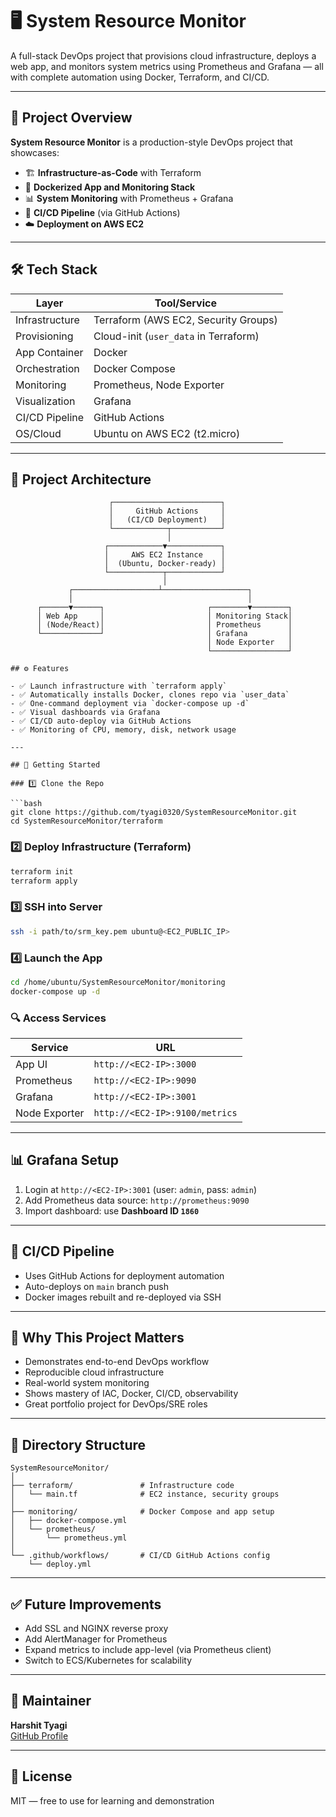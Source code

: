 
# 🖥️ System Resource Monitor

A full-stack DevOps project that provisions cloud infrastructure, deploys a web app, and monitors system metrics using Prometheus and Grafana — all with complete automation using Docker, Terraform, and CI/CD.

---

## 📌 Project Overview

**System Resource Monitor** is a production-style DevOps project that showcases:

- 🏗️ **Infrastructure-as-Code** with Terraform
- 🐳 **Dockerized App and Monitoring Stack**
- 📊 **System Monitoring** with Prometheus + Grafana
- 🔄 **CI/CD Pipeline** (via GitHub Actions)
- ☁️ **Deployment on AWS EC2**

---

## 🛠️ Tech Stack

| Layer        | Tool/Service         |
|--------------|----------------------|
| Infrastructure | Terraform (AWS EC2, Security Groups) |
| Provisioning   | Cloud-init (`user_data` in Terraform) |
| App Container  | Docker |
| Orchestration  | Docker Compose |
| Monitoring     | Prometheus, Node Exporter |
| Visualization  | Grafana |
| CI/CD Pipeline | GitHub Actions |
| OS/Cloud       | Ubuntu on AWS EC2 (t2.micro) |

---

## 🧱 Project Architecture

```plaintext
                      ┌────────────────────────┐
                      │     GitHub Actions     │
                      │   (CI/CD Deployment)   │
                      └────────────┬───────────┘
                                   │
                     ┌────────────▼────────────┐
                     │     AWS EC2 Instance    │
                     │  (Ubuntu, Docker-ready) │
                     └────────────┬────────────┘
                                  │
             ┌───────────────────┴───────────────────┐
             │                                       │
      ┌──────▼──────┐                       ┌────────▼────────┐
      │ Web App     │                       │ Monitoring Stack│
      │ (Node/React)│                       │ Prometheus      │
      └─────────────┘                       │ Grafana         │
                                            │ Node Exporter   │
                                            └─────────────────┘

## ⚙️ Features

- ✅ Launch infrastructure with `terraform apply`
- ✅ Automatically installs Docker, clones repo via `user_data`
- ✅ One-command deployment via `docker-compose up -d`
- ✅ Visual dashboards via Grafana
- ✅ CI/CD auto-deploy via GitHub Actions
- ✅ Monitoring of CPU, memory, disk, network usage

---

## 🚀 Getting Started

### 1️⃣ Clone the Repo

```bash
git clone https://github.com/tyagi0320/SystemResourceMonitor.git
cd SystemResourceMonitor/terraform
```

### 2️⃣ Deploy Infrastructure (Terraform)

```bash
terraform init
terraform apply
```

### 3️⃣ SSH into Server

```bash
ssh -i path/to/srm_key.pem ubuntu@<EC2_PUBLIC_IP>
```

### 4️⃣ Launch the App

```bash
cd /home/ubuntu/SystemResourceMonitor/monitoring
docker-compose up -d
```

### 🔍 Access Services

| Service       | URL |
|---------------|-----|
| App UI        | `http://<EC2-IP>:3000` |
| Prometheus    | `http://<EC2-IP>:9090` |
| Grafana       | `http://<EC2-IP>:3001` |
| Node Exporter | `http://<EC2-IP>:9100/metrics` |

---

## 📊 Grafana Setup

1. Login at `http://<EC2-IP>:3001` (user: `admin`, pass: `admin`)
2. Add Prometheus data source: `http://prometheus:9090`
3. Import dashboard: use **Dashboard ID `1860`**

---

## 🔄 CI/CD Pipeline

- Uses GitHub Actions for deployment automation
- Auto-deploys on `main` branch push
- Docker images rebuilt and re-deployed via SSH

---

## 🧠 Why This Project Matters

- Demonstrates end-to-end DevOps workflow
- Reproducible cloud infrastructure
- Real-world system monitoring
- Shows mastery of IAC, Docker, CI/CD, observability
- Great portfolio project for DevOps/SRE roles

---

## 📂 Directory Structure

```
SystemResourceMonitor/
│
├── terraform/               # Infrastructure code
│   └── main.tf              # EC2 instance, security groups
│
├── monitoring/              # Docker Compose and app setup
│   ├── docker-compose.yml
│   └── prometheus/
│       └── prometheus.yml
│
└── .github/workflows/       # CI/CD GitHub Actions config
    └── deploy.yml
```

---

## ✅ Future Improvements

- Add SSL and NGINX reverse proxy
- Add AlertManager for Prometheus
- Expand metrics to include app-level (via Prometheus client)
- Switch to ECS/Kubernetes for scalability

---

## 🙌 Maintainer

**Harshit Tyagi**  
[GitHub Profile](https://github.com/tyagi0320)

---

## 📄 License

MIT — free to use for learning and demonstration
